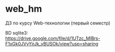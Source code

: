 # web_hm
ДЗ по курсу Web-технологии (первый семестр)

BD sqlite3:  
https://drive.google.com/file/d/1UTzc_MlBrs-F1xGk0JVyYirJk_yBUSOk/view?usp=sharing